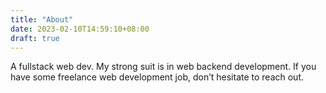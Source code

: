 ```yaml
---
title: "About"
date: 2023-02-10T14:59:10+08:00
draft: true
---
```


A fullstack web dev. My strong suit is in web backend development. If you have some freelance web development job, don’t hesitate to reach out.

